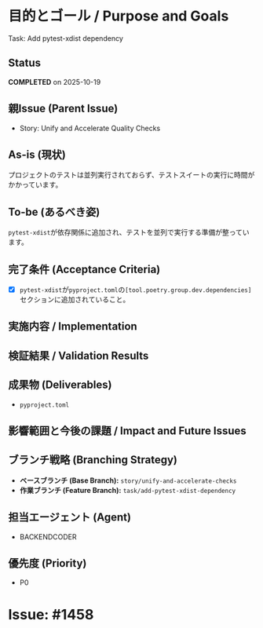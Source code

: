 # 目的とゴール / Purpose and Goals
Task: Add pytest-xdist dependency

## Status
**COMPLETED** on 2025-10-19

## 親Issue (Parent Issue)
- Story: Unify and Accelerate Quality Checks

## As-is (現状)
プロジェクトのテストは並列実行されておらず、テストスイートの実行に時間がかかっています。

## To-be (あるべき姿)
`pytest-xdist`が依存関係に追加され、テストを並列で実行する準備が整っています。

## 完了条件 (Acceptance Criteria)
- [x] `pytest-xdist`が`pyproject.toml`の`[tool.poetry.group.dev.dependencies]`セクションに追加されていること。

## 実施内容 / Implementation

## 検証結果 / Validation Results

## 成果物 (Deliverables)
- `pyproject.toml`

## 影響範囲と今後の課題 / Impact and Future Issues

## ブランチ戦略 (Branching Strategy)
- **ベースブランチ (Base Branch):** `story/unify-and-accelerate-checks`
- **作業ブランチ (Feature Branch):** `task/add-pytest-xdist-dependency`

## 担当エージェント (Agent)
- BACKENDCODER

## 優先度 (Priority)
- P0

# Issue: #1458
